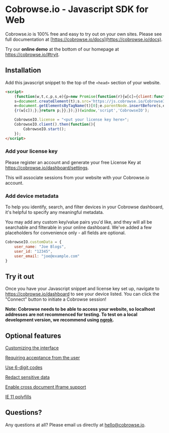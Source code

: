 # Cobrowse.io - Javascript SDK for Web

Cobrowse.io is 100% free and easy to try out on your own sites. Please see full documentation at [https://cobrowse.io/docs](https://cobrowse.io/docs).

Try our **online demo** at the bottom of our homepage at <https://cobrowse.io/#tryit>.

## Installation

Add this javascript snippet to the top of the `<head>` section of your website.

```html
<script>
    (function(w,t,c,p,s,e){p=new Promise(function(r){w[c]={client:function(){if(!s){
    s=document.createElement(t);s.src='https://js.cobrowse.io/CobrowseIO.js';s.async=1;
    e=document.getElementsByTagName(t)[0];e.parentNode.insertBefore(s,e);s.onload=function()
    {r(w[c]);};}return p;}};});})(window,'script','CobrowseIO');

    CobrowseIO.license = "<put your license key here>";    
    CobrowseIO.client().then(function(){
        CobrowseIO.start();
    });
</script>
```

### Add your license key

Please register an account and generate your free License Key at <https://cobrowse.io/dashboard/settings>.

This will associate sessions from your website with your Cobrowse.io account.


### Add device metadata

To help you identify, search, and filter devices in your Cobrowse dashboard, it's helpful to specify any meaningful metadata.

You may add any custom key/value pairs you'd like, and they will all be searchable and filterable in your online dashboard. We've added a few placeholders for convenience only - all fields are optional.

```javascript
CobrowseIO.customData = {
    user_name: "Joe Blogs",
    user_id: "12345",
    user_email: "joe@example.com"
}
```

## Try it out

Once you have your Javascript snippet and license key set up, navigate to <https://cobrowse.io/dashboard> to see your device listed. You can click the "Connect" button to initiate a Cobrowse session!

**Note: Cobrowse needs to be able to access your website, so localhost addresses are not recommenced for testing. To test on a local development version, we recommend using [ngrok](https://ngrok.com/).**

## Optional features

[Customizing the interface](./docs/customizing-the-interface.md)

[Requiring acceptance from the user](./docs/require-user-consent.md)

[Use 6-digit codes](./docs/user-generated-codes.md)

[Redact sensitive data](./docs/redact-sensitive-data.md)

[Enable cross document Iframe support](./docs/support-xdoc-iframes.md)

[IE 11 polyfills](./docs/ie-11-polyfills.md)

## Questions?
Any questions at all? Please email us directly at [hello@cobrowse.io](mailto:hello@cobrowse.io).
